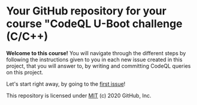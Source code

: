 # Your GitHub repository for your course "CodeQL U-Boot challenge (C/C++)

**Welcome to this course!** You will navigate through the different steps
by following the instructions given to you in each new issue created in this project,
that you will answer to, by writing and committing CodeQL queries on this project.

Let's start right away, by going to the [first issue](#1)! 

This repository is licensed under [MIT](../LICENSE) (c) 2020 GitHub, Inc.
